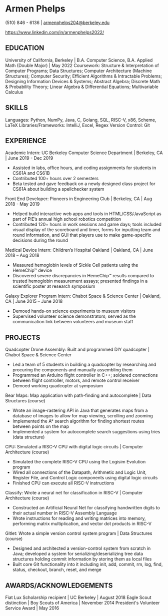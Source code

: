 # Armen Phelps

(510) 846 - 6136 | armenphelps204@berkeley.edu

https://www.linkedin.com/in/armenphelps2022/

## EDUCATION
University of California, Berkeley | B.A. Computer Science, B.A. Applied Math (Double Major) | May 2022
Coursework: Structure & Interpretation of Computer Programs; Data Structures; Computer Architecture (Machine Structures); Computer Security; Efficient Algorithms & Intractable Problems; Designing Information Devices & Systems; Abstract Algebra; Discrete Math & Probability Theory; Linear Algebra & Differential Equations; Multivariable Calculus


## SKILLS
Languages: Python, NumPy, Java, C, Golang, SQL, RISC-V, x86, Scheme, LaTeX
Libraries/Frameworks: IntelliJ, Excel, Regex
Version Control: Git


## EXPERIENCE
Academic Intern: UC Berkeley Computer Science Department | Berkeley, CA | June 2019 - Dec 2019
* Assisted in labs, office hours, and coding assignments for students in CS61A and CS61B
* Contributed 100+ hours over 2 semesters
* Beta tested and gave feedback on a newly designed class project for CS61A about building a spellchecker system

Front End Developer: Pioneers in Engineering Club | Berkeley, CA | Aug 2018 - May 2019
* Helped build interactive web apps and tools in HTML/CSS/JavaScript as part of PiE’s annual high school robotics competition
* Contributed 120+ hours in work sessions and game days; tools included visual display of the scoreboard and timer, forms for inputting team and round information, and GUI that players use to make game-specific decisions during the round

Medical Device Intern: Children’s Hospital Oakland | Oakland, CA | June 2018 – Aug 2018
* Measured hemoglobin levels of Sickle Cell patients using the HemeChip™ device
* Discovered severe discrepancies in HemeChip™ results compared to trusted hemoglobin measurement assays; presented findings in a scientific poster at research symposium

Galaxy Explorer Program Intern: Chabot Space & Science Center | Oakland, CA | June 2015 – June 2018
* Demoed hands-on science experiments to museum visitors
* Supervised volunteer science demonstrators; served as the communication link between volunteers and museum staff


## PROJECTS
Quadcopter Drone Assembly: Built and programmed DIY quadcopter | Chabot Space & Science Center
* Led a team of 5 students in building a quadcopter by researching and procuring the components and manually assembling them
* Programmed an Arduino flight controller in C++; soldered connections between flight controller, motors, and remote control receiver
* Demoed working quadcopter at symposium

Bear Maps: Map application with path-finding and autocomplete | Data Structures (course)
* Wrote an image-rastering API in Java that generates maps from a database of images to allow for map viewing, scrolling and zooming
* Implemented the A* search algorithm for finding shortest routes between points on the map
* Implemented a system for autocomplete search suggestions using tries (data structure)

CPU: Simulated a RISC-V CPU with digital logic circuits | Computer Architecture (course)
* Simulated the complete RISC-V CPU using the Logisim Evolution program
* Wired all connections of the Datapath, Arithmetic and Logic Unit, Register File, and Control Logic components using digital logic circuits
* Finished CPU can execute all RISC-V instructions

Classify: Wrote a neural net for classification in RISC-V | Computer Architecture (course)
* Constructed an Artificial Neural Net for classifying handwritten digits to their actual number in RISC-V Assembly Language
* Wrote instructions for reading and writing matrices into memory, performing matrix multiplication, and vector dot products in RISC-V

Gitlet: Wrote a simple version control system program | Data Structures (course)
* Designed and architected a version-control system from scratch in Java; developed a system for serializing/deserializing tree data structures holding commit information by storing them as local files
* Built core Git functionality into it including init, add, commit, rm, log, find, status, checkout, branch, reset, and merge


## AWARDS/ACKNOWLEDGEMENTS
Fiat Lux Scholarship recipient | UC Berkeley | August 2018
Eagle Scout distinction | Boy Scouts of America | November 2014
President's Volunteer Service Award | May 2016